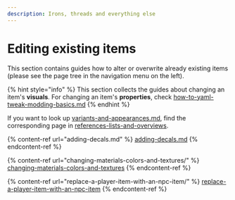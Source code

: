 ```yaml
---
description: Irons, threads and everything else
---
```


# Editing existing items

This section contains guides how to alter or overwrite already existing items (please see the page tree in the navigation menu on the left).

{% hint style="info" %}
This section collects the guides about changing an item's **visuals**.  For changing an item's **properties**, check [how-to-yaml-tweak-modding-basics.md](../../../for-mod-creators-theory/core-mods-explained/tweakxl/tweakxl-changing-game-records/how-to-yaml-tweak-modding-basics.md "mention")
{% endhint %}

If you want to look up [variants-and-appearances.md](../../../for-mod-creators-theory/references-lists-and-overviews/equipment/variants-and-appearances.md "mention"), find the corresponding page in [references-lists-and-overviews](../../../for-mod-creators-theory/references-lists-and-overviews/ "mention").



{% content-ref url="adding-decals.md" %}
[adding-decals.md](adding-decals.md)
{% endcontent-ref %}

{% content-ref url="changing-materials-colors-and-textures/" %}
[changing-materials-colors-and-textures](changing-materials-colors-and-textures/)
{% endcontent-ref %}

{% content-ref url="replace-a-player-item-with-an-npc-item/" %}
[replace-a-player-item-with-an-npc-item](replace-a-player-item-with-an-npc-item/)
{% endcontent-ref %}

